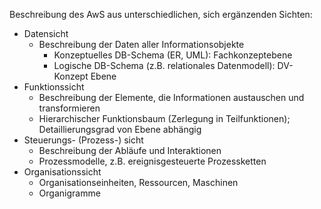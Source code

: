 Beschreibung des AwS aus unterschiedlichen, sich ergänzenden Sichten:
- Datensicht
	- Beschreibung der Daten aller Informationsobjekte
		- Konzeptuelles DB-Schema (ER, UML): Fachkonzeptebene
		- Logische DB-Schema (z.B. relationales Datenmodell): DV-Konzept Ebene
- Funktionssicht
	- Beschreibung der Elemente, die Informationen austauschen und transformieren
	- Hierarchischer Funktionsbaum (Zerlegung in Teilfunktionen); Detaillierungsgrad von Ebene abhängig
- Steuerungs- (Prozess-) sicht
	- Beschreibung der Abläufe und Interaktionen
	- Prozessmodelle, z.B. ereignisgesteuerte Prozessketten
- Organisationssicht
	- Organisationseinheiten, Ressourcen, Maschinen
	- Organigramme
